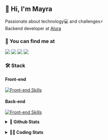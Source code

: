 ## 👋 Hi, I'm Mayra

Passionate about technology💻 and challenges⚡  
Backend developer at [Alura](https://www.alura.com.br)   

### 💬 You can find me at

<a href="https://mayra.dev" target="_blank" rel="noopener"><img src="https://img.shields.io/badge/-mayra.dev-005FED?style=flat&logo=Google-chrome&logoColor=white"/></a>
<a href="https://linkedin.com/in/mayraamaral" target="_blank" rel="noopener"><img src="https://img.shields.io/badge/-/mayraamaral-0077B5?style=flat&logo=Linkedin&logoColor=white"/></a>
<a href="mailto:mayra@mayra.dev" target="_blank" rel="noopener"><img src="https://img.shields.io/badge/-mayra@mayra.dev-D14836?style=flat&logo=Gmail&logoColor=white"/></a>
<a href="" target="_blank" rel="noopener"><img src="https://img.shields.io/badge/-mayraamaral-7289DA?style=flat&logo=Discord&logoColor=white"/></a>

### 🛠️ Stack
#### Front-end

[![Front-end Skills](https://skillicons.dev/icons?i=react,next,angular,redux,styledcomponents,html,css,sass,js,ts,figma)](https://skillicons.dev)
#### Back-end

[![Front-end Skills](https://skillicons.dev/icons?i=java,spring,hibernate,aws,idea,postgres,mysql,git,linux,bash,nodejs,docker,kubernetes,jenkins)](https://skillicons.dev)


<details>
    <summary><strong>📌 Github Stats</strong></summary>
    <br />
    <div align="center">
        <table>
      <td><img height="160em" src="https://github-readme-stats.vercel.app/api?username=mayraamaral&show_icons=true&theme=algolia&hide_border=true&hide=stars&count_private=true" alt="Readme stats"></td>
      <td><img height="160em" src="https://github-readme-stats.vercel.app/api/top-langs/?username=mayraamaral&&layout=compact&&theme=algolia&hide_border=true&langs_count=6" alt="Language stats"></td>
       </table>
  </div> 
    

  <p align="center">
    <img src="https://github-readme-streak-stats.herokuapp.com?user=mayraamaral&theme=dark&hide_border=true&date_format=j%20M%5B%20Y%5D&locale=pt-br&background=050F2C&ring=0195DD&fire=23AA7D&currStreakLabel=23AA7D" alt="Streak stats">
  </p> 
</details>

<br />

<details>
  <summary><strong>👩‍💻 Coding Stats</strong></summary>
  <br />
  
  <!--START_SECTION:waka-->
![Code Time](http://img.shields.io/badge/Code%20Time-660%20hrs%2011%20mins-blue)

**🐱 My GitHub Data** 

> 📦 588.2 kB Used in GitHub's Storage 
 > 
> 🏆 982 Contributions in the Year 2024
 > 
> 🚫 Not Opted to Hire
 > 
> 📜 62 Public Repositories 
 > 
> 🔑 33 Private Repositories 
 > 
**I'm an Early 🐤** 

```text
🌞 Morning                10454 commits       ██████░░░░░░░░░░░░░░░░░░░   23.18 % 
🌆 Daytime                28881 commits       ████████████████░░░░░░░░░   64.04 % 
🌃 Evening                5484 commits        ███░░░░░░░░░░░░░░░░░░░░░░   12.16 % 
🌙 Night                  277 commits         ░░░░░░░░░░░░░░░░░░░░░░░░░   00.61 % 
```
📅 **I'm Most Productive on Wednesday** 

```text
Monday                   7422 commits        ████░░░░░░░░░░░░░░░░░░░░░   16.46 % 
Tuesday                  5386 commits        ███░░░░░░░░░░░░░░░░░░░░░░   11.94 % 
Wednesday                15592 commits       █████████░░░░░░░░░░░░░░░░   34.58 % 
Thursday                 9902 commits        █████░░░░░░░░░░░░░░░░░░░░   21.96 % 
Friday                   6071 commits        ███░░░░░░░░░░░░░░░░░░░░░░   13.46 % 
Saturday                 304 commits         ░░░░░░░░░░░░░░░░░░░░░░░░░   00.67 % 
Sunday                   419 commits         ░░░░░░░░░░░░░░░░░░░░░░░░░   00.93 % 
```


📊 **This Week I Spent My Time On** 

```text
🕑︎ Time Zone: America/Sao_Paulo

💬 Programming Languages: 
Java                     7 hrs 31 mins       ███████████████░░░░░░░░░░   60.93 % 
SQL                      1 hr 40 mins        ███░░░░░░░░░░░░░░░░░░░░░░   13.52 % 
JSP                      1 hr 10 mins        ██░░░░░░░░░░░░░░░░░░░░░░░   09.57 % 
JavaScript               51 mins             ██░░░░░░░░░░░░░░░░░░░░░░░   06.97 % 
CSS                      47 mins             ██░░░░░░░░░░░░░░░░░░░░░░░   06.38 % 

🔥 Editors: 
IntelliJ IDEA            12 hrs 6 mins       █████████████████████████   98.06 % 
VS Code                  14 mins             ░░░░░░░░░░░░░░░░░░░░░░░░░   01.94 % 

💻 Operating System: 
Linux                    12 hrs 20 mins      █████████████████████████   100.00 % 
```

**I Mostly Code in Java** 

```text
Java                     123 repos           ███████░░░░░░░░░░░░░░░░░░   27.89 % 
JavaScript               101 repos           ██████░░░░░░░░░░░░░░░░░░░   22.90 % 
TypeScript               83 repos            █████░░░░░░░░░░░░░░░░░░░░   18.82 % 
Python                   2 repos             ░░░░░░░░░░░░░░░░░░░░░░░░░   00.45 % 
Dockerfile               1 repo              ░░░░░░░░░░░░░░░░░░░░░░░░░   00.23 % 
```




 Last Updated on 13/12/2024 19:25:02 UTC
<!--END_SECTION:waka-->

</details>
